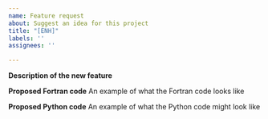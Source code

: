 ```yaml
---
name: Feature request
about: Suggest an idea for this project
title: "[ENH]"
labels: ''
assignees: ''

---
```


**Description of the new feature**

**Proposed Fortran code**
An example of what the Fortran code looks like

**Proposed Python code**
An example of what the Python code might look like
